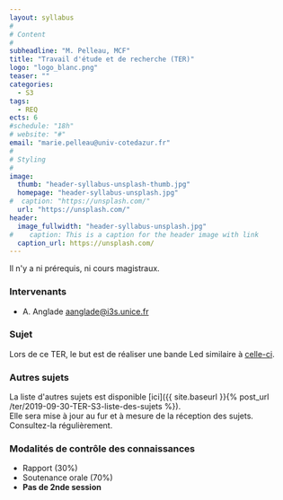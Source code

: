 ```yaml
---
layout: syllabus
#
# Content
#
subheadline: "M. Pelleau, MCF"
title: "Travail d'étude et de recherche (TER)"
logo: "logo_blanc.png"
teaser: ""
categories:
  - S3
tags:
  - REQ
ects: 6
#schedule: "18h"
# website: "#"
email: "marie.pelleau@univ-cotedazur.fr"
#
# Styling
#
image:
  thumb: "header-syllabus-unsplash-thumb.jpg"
  homepage: "header-syllabus-unsplash.jpg"
#  caption: "https://unsplash.com/"
  url: "https://unsplash.com/"
header:
  image_fullwidth: "header-syllabus-unsplash.jpg"
#    caption: This is a caption for the header image with link
  caption_url: https://unsplash.com/  
---
```


Il n'y a ni prérequis, ni cours magistraux.

### Intervenants ###
- A. Anglade [aanglade@i3s.unice.fr]({mailto:aanglade@i3s.unice.fr})

### Sujet ###
Lors de ce TER, le but est de réaliser une bande Led similaire à [celle-ci](https://www.youtube.com/watch?v=oN4Q87aC5l4).

### Autres sujets ###

La liste d'autres sujets est disponible [ici]({{ site.baseurl }}{% post_url /ter/2019-09-30-TER-S3-liste-des-sujets %}).  
Elle sera mise à jour au fur et à mesure de la réception des sujets. Consultez-la régulièrement.

### Modalités de contrôle des connaissances ###
- Rapport (30%)
- Soutenance orale (70%)
- **Pas de 2nde session**

